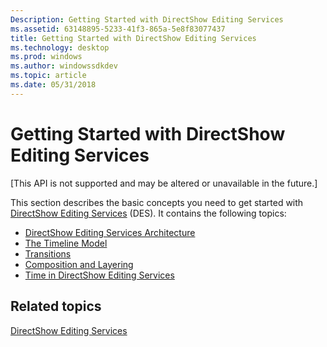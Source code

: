 ```yaml
---
Description: Getting Started with DirectShow Editing Services
ms.assetid: 63148895-5233-41f3-865a-5e8f83077437
title: Getting Started with DirectShow Editing Services
ms.technology: desktop
ms.prod: windows
ms.author: windowssdkdev
ms.topic: article
ms.date: 05/31/2018
---
```


# Getting Started with DirectShow Editing Services

\[This API is not supported and may be altered or unavailable in the future.\]

This section describes the basic concepts you need to get started with [DirectShow Editing Services](directshow-editing-services.md) (DES). It contains the following topics:

-   [DirectShow Editing Services Architecture](directshow-editing-services-architecture.md)
-   [The Timeline Model](the-timeline-model.md)
-   [Transitions](transitions.md)
-   [Composition and Layering](composition-and-layering.md)
-   [Time in DirectShow Editing Services](time-in-directshow-editing-services.md)

## Related topics

<dl> <dt>

[DirectShow Editing Services](directshow-editing-services.md)
</dt> </dl>

 

 



